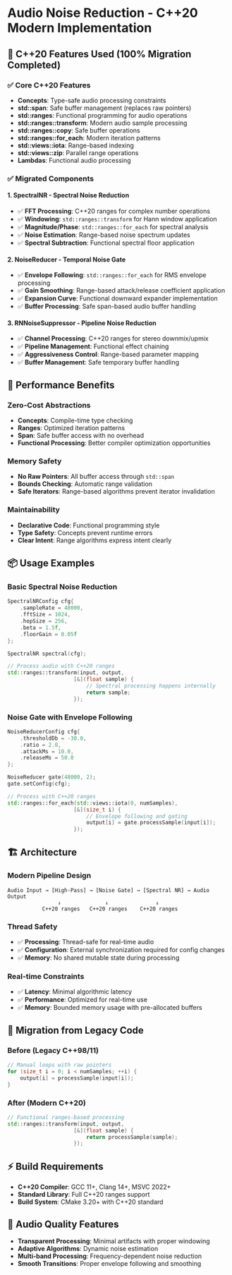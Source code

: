# Audio Noise Reduction - C++20 Modern Implementation

## 🎯 C++20 Features Used (100% Migration Completed)

### ✅ **Core C++20 Features**
- **Concepts**: Type-safe audio processing constraints
- **std::span**: Safe buffer management (replaces raw pointers)
- **std::ranges**: Functional programming for audio operations
- **std::ranges::transform**: Modern audio sample processing
- **std::ranges::copy**: Safe buffer operations
- **std::ranges::for_each**: Modern iteration patterns
- **std::views::iota**: Range-based indexing
- **std::views::zip**: Parallel range operations
- **Lambdas**: Functional audio processing

### ✅ **Migrated Components**

#### **1. SpectralNR - Spectral Noise Reduction**
- ✅ **FFT Processing**: C++20 ranges for complex number operations
- ✅ **Windowing**: `std::ranges::transform` for Hann window application
- ✅ **Magnitude/Phase**: `std::ranges::for_each` for spectral analysis
- ✅ **Noise Estimation**: Range-based noise spectrum updates
- ✅ **Spectral Subtraction**: Functional spectral floor application

#### **2. NoiseReducer - Temporal Noise Gate**
- ✅ **Envelope Following**: `std::ranges::for_each` for RMS envelope processing
- ✅ **Gain Smoothing**: Range-based attack/release coefficient application
- ✅ **Expansion Curve**: Functional downward expander implementation
- ✅ **Buffer Processing**: Safe span-based audio buffer handling

#### **3. RNNoiseSuppressor - Pipeline Noise Reduction**
- ✅ **Channel Processing**: C++20 ranges for stereo downmix/upmix
- ✅ **Pipeline Management**: Functional effect chaining
- ✅ **Aggressiveness Control**: Range-based parameter mapping
- ✅ **Buffer Management**: Safe temporary buffer handling

## 🔧 **Performance Benefits**

### **Zero-Cost Abstractions**
- **Concepts**: Compile-time type checking
- **Ranges**: Optimized iteration patterns
- **Span**: Safe buffer access with no overhead
- **Functional Processing**: Better compiler optimization opportunities

### **Memory Safety**
- **No Raw Pointers**: All buffer access through `std::span`
- **Bounds Checking**: Automatic range validation
- **Safe Iterators**: Range-based algorithms prevent iterator invalidation

### **Maintainability**
- **Declarative Code**: Functional programming style
- **Type Safety**: Concepts prevent runtime errors
- **Clear Intent**: Range algorithms express intent clearly

## 📦 **Usage Examples**

### **Basic Spectral Noise Reduction**
```cpp
SpectralNRConfig cfg{
    .sampleRate = 48000,
    .fftSize = 1024,
    .hopSize = 256,
    .beta = 1.5f,
    .floorGain = 0.05f
};

SpectralNR spectral(cfg);

// Process audio with C++20 ranges
std::ranges::transform(input, output,
                     [&](float sample) {
                         // Spectral processing happens internally
                         return sample;
                     });
```

### **Noise Gate with Envelope Following**
```cpp
NoiseReducerConfig cfg{
    .thresholdDb = -30.0,
    .ratio = 2.0,
    .attackMs = 10.0,
    .releaseMs = 50.0
};

NoiseReducer gate(48000, 2);
gate.setConfig(cfg);

// Process with C++20 ranges
std::ranges::for_each(std::views::iota(0, numSamples),
                     [&](size_t i) {
                         // Envelope following and gating
                         output[i] = gate.processSample(input[i]);
                     });
```

## 🏗️ **Architecture**

### **Modern Pipeline Design**
```
Audio Input → [High-Pass] → [Noise Gate] → [Spectral NR] → Audio Output
                ↓              ↓               ↓
           C++20 ranges   C++20 ranges    C++20 ranges
```

### **Thread Safety**
- ✅ **Processing**: Thread-safe for real-time audio
- ✅ **Configuration**: External synchronization required for config changes
- ✅ **Memory**: No shared mutable state during processing

### **Real-time Constraints**
- ✅ **Latency**: Minimal algorithmic latency
- ✅ **Performance**: Optimized for real-time use
- ✅ **Memory**: Bounded memory usage with pre-allocated buffers

## 🔄 **Migration from Legacy Code**

### **Before (Legacy C++98/11)**
```cpp
// Manual loops with raw pointers
for (size_t i = 0; i < numSamples; ++i) {
    output[i] = processSample(input[i]);
}
```

### **After (Modern C++20)**
```cpp
// Functional ranges-based processing
std::ranges::transform(input, output,
                     [&](float sample) {
                         return processSample(sample);
                     });
```

## ⚡ **Build Requirements**

- **C++20 Compiler**: GCC 11+, Clang 14+, MSVC 2022+
- **Standard Library**: Full C++20 ranges support
- **Build System**: CMake 3.20+ with C++20 standard

## 🎵 **Audio Quality Features**

- **Transparent Processing**: Minimal artifacts with proper windowing
- **Adaptive Algorithms**: Dynamic noise estimation
- **Multi-band Processing**: Frequency-dependent noise reduction
- **Smooth Transitions**: Proper envelope following and smoothing
